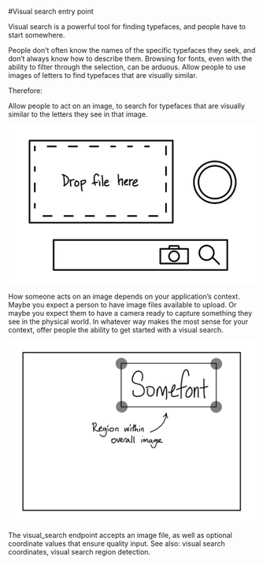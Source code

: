 #Visual search entry point

Visual search is a powerful tool for finding typefaces, and people have to start somewhere.

People don’t often know the names of the specific typefaces they seek, and don’t always know how to describe them. Browsing for fonts, even with the ability to filter through the selection, can be arduous. Allow people to use images of letters to find typefaces that are visually similar.

Therefore:

Allow people to act on an image, to search for typefaces that are visually similar to the letters they see in that image.

![Visual search input ideas: camera button, drag & drop, search field w/ camera icon](../img/pattern-visual-search-entry-point.png)

How someone acts on an image depends on your application’s context. Maybe you expect a person to have image files available to upload. Or maybe you expect them to have a camera ready to capture something they see in the physical world. In whatever way makes the most sense for your context, offer people the ability to get started with a visual search.

![Example of a visual search region, a coordinate-defined area of an image](../img/pattern-visual-search-input-quality-1.png)


The visual_search endpoint accepts an image file, as well as optional coordinate values that ensure quality input. See also: visual search coordinates, visual search region detection.
